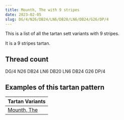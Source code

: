 ```yaml
---
title: Mounth, The with 9 stripes
date: 2023-02-05
slug: DG/4/N26/DB24/LN6/DB20/LN6/DB24/G26/DP/4
---
```

This is a list of all the tartan sett variants with 9 stripes.

It is a 9 stripes tartan.


## Thread count
DG/4 N26 DB24 LN6 DB20 LN6 DB24 G26 DP/4

## Examples of this tartan pattern

| Tartan Variants |
|---------------|
| [Mounth, The](/variants/dg/4/n26/db24/ln6/db20/ln6/db24/g26/dp/4-db000050-dg003000-dp300030-g008000-lne0e0e0-n808080)||
